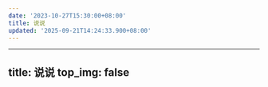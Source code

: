 ```yaml
---
date: '2023-10-27T15:30:00+08:00'
title: 说说
updated: '2025-09-21T14:24:33.900+08:00'
---
```

---
title: 说说
top_img: false
---

<link rel="stylesheet" href="https://cdn.jsdelivr.net/gh/kuiyr0810/qexo-talks@main/suns/talk.min.css">
<script src="https://cdn.jsdelivr.net/gh/kuiyr0810/qt@main/suns/talk.min.js"></script>

<div id="my-shouts-container"></div>

<script>
myQexoShouts.init({
  el: "#my-shouts-container",
  baseURL: "https://flyminos.qzz.io",  // 只写域名
  avatar: "/image/avatar",              // 你的头像
  name: "Fly",
  limit: 5
});
</script>



